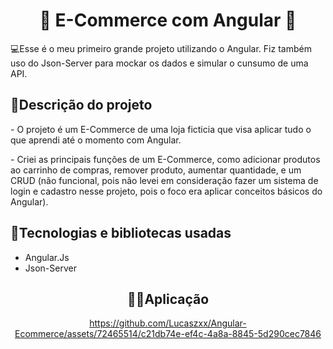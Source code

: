 <h1 align="center">🏪 E-Commerce com Angular 🏪</h1>
<span>💻Esse é o meu primeiro grande projeto utilizando o Angular. Fiz também uso do Json-Server para mockar os dados e simular o cunsumo de uma API.</span>


## 📒Descrição do projeto
<p>- O projeto é um E-Commerce de uma loja ficticia que visa aplicar tudo o que aprendi até o momento com Angular.</p>

<p>- Criei as principais funções de um E-Commerce, como adicionar produtos ao carrinho de compras, remover produto, aumentar quantidade,  e um CRUD (não funcional, pois não levei em consideração fazer um sistema de login e cadastro nesse projeto, pois o foco era aplicar conceitos básicos do Angular).</p>

## 🔧Tecnologias e bibliotecas usadas
 <ul>
   <li>Angular.Js</li>
   <li>Json-Server</li>
 </ul>
 
 <h2 align="center">👨‍💻Aplicação</h2>

 <div align="center">
  
  https://github.com/Lucaszxx/Angular-Ecommerce/assets/72465514/c21db74e-ef4c-4a8a-8845-5d290cec7846
  </div>
